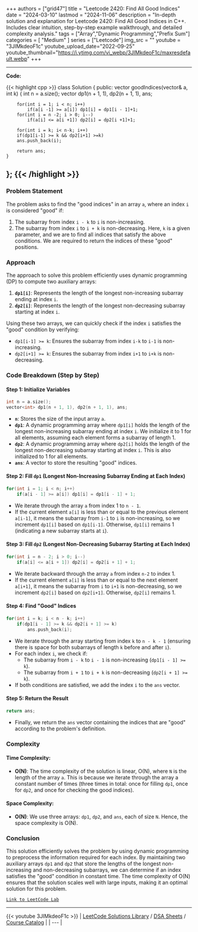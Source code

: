 
+++
authors = ["grid47"]
title = "Leetcode 2420: Find All Good Indices"
date = "2024-03-10"
lastmod = "2024-11-06"
description = "In-depth solution and explanation for Leetcode 2420: Find All Good Indices in C++. Includes clear intuition, step-by-step example walkthrough, and detailed complexity analysis."
tags = ["Array","Dynamic Programming","Prefix Sum"]
categories = [
    "Medium"
]
series = ["Leetcode"]
img_src = ""
youtube = "3JIMkdeoF1c"
youtube_upload_date="2022-09-25"
youtube_thumbnail="https://i.ytimg.com/vi_webp/3JIMkdeoF1c/maxresdefault.webp"
+++



---
**Code:**

{{< highlight cpp >}}
class Solution {
public:
    vector<int> goodIndices(vector<int>& a, int k) {
        int n = a.size();
        vector<int> dp1(n + 1, 1), dp2(n + 1, 1), ans;

        for(int i = 1; i < n; i++)
            if(a[i -1] >= a[i]) dp1[i] = dp1[i - 1]+1;
        for(int i = n -2; i > 0; i--)
            if(a[i] <= a[i +1]) dp2[i] = dp2[i +1]+1;

        for(int i = k; i< n-k; i++)
        if(dp1[i-1] >= k && dp2[i+1] >=k)
        ans.push_back(i);

        return ans;
    }
};
{{< /highlight >}}
---

### Problem Statement

The problem asks to find the "good indices" in an array `a`, where an index `i` is considered "good" if:
1. The subarray from index `i - k` to `i` is non-increasing.
2. The subarray from index `i` to `i + k` is non-decreasing.
Here, `k` is a given parameter, and we are to find all indices that satisfy the above conditions. We are required to return the indices of these "good" positions.

### Approach

The approach to solve this problem efficiently uses dynamic programming (DP) to compute two auxiliary arrays:
1. **`dp1[i]`**: Represents the length of the longest non-increasing subarray ending at index `i`.
2. **`dp2[i]`**: Represents the length of the longest non-decreasing subarray starting at index `i`.

Using these two arrays, we can quickly check if the index `i` satisfies the "good" condition by verifying:
- `dp1[i-1] >= k`: Ensures the subarray from index `i-k` to `i-1` is non-increasing.
- `dp2[i+1] >= k`: Ensures the subarray from index `i+1` to `i+k` is non-decreasing.

### Code Breakdown (Step by Step)

#### Step 1: Initialize Variables

```cpp
int n = a.size();
vector<int> dp1(n + 1, 1), dp2(n + 1, 1), ans;
```

- **`n`**: Stores the size of the input array `a`.
- **`dp1`**: A dynamic programming array where `dp1[i]` holds the length of the longest non-increasing subarray ending at index `i`. We initialize it to 1 for all elements, assuming each element forms a subarray of length 1.
- **`dp2`**: A dynamic programming array where `dp2[i]` holds the length of the longest non-decreasing subarray starting at index `i`. This is also initialized to 1 for all elements.
- **`ans`**: A vector to store the resulting "good" indices.

#### Step 2: Fill `dp1` (Longest Non-Increasing Subarray Ending at Each Index)

```cpp
for(int i = 1; i < n; i++)
    if(a[i - 1] >= a[i]) dp1[i] = dp1[i - 1] + 1;
```

- We iterate through the array `a` from index 1 to `n - 1`.
- If the current element `a[i]` is less than or equal to the previous element `a[i-1]`, it means the subarray from `i-1` to `i` is non-increasing, so we increment `dp1[i]` based on `dp1[i-1]`. Otherwise, `dp1[i]` remains 1 (indicating a new subarray starts at `i`).

#### Step 3: Fill `dp2` (Longest Non-Decreasing Subarray Starting at Each Index)

```cpp
for(int i = n - 2; i > 0; i--)
    if(a[i] <= a[i + 1]) dp2[i] = dp2[i + 1] + 1;
```

- We iterate backward through the array `a` from index `n-2` to index 1.
- If the current element `a[i]` is less than or equal to the next element `a[i+1]`, it means the subarray from `i` to `i+1` is non-decreasing, so we increment `dp2[i]` based on `dp2[i+1]`. Otherwise, `dp2[i]` remains 1.

#### Step 4: Find "Good" Indices

```cpp
for(int i = k; i < n - k; i++)
    if(dp1[i - 1] >= k && dp2[i + 1] >= k)
        ans.push_back(i);
```

- We iterate through the array starting from index `k` to `n - k - 1` (ensuring there is space for both subarrays of length `k` before and after `i`).
- For each index `i`, we check if:
  - The subarray from `i - k` to `i - 1` is non-increasing (`dp1[i - 1] >= k`).
  - The subarray from `i + 1` to `i + k` is non-decreasing (`dp2[i + 1] >= k`).
- If both conditions are satisfied, we add the index `i` to the `ans` vector.

#### Step 5: Return the Result

```cpp
return ans;
```

- Finally, we return the `ans` vector containing the indices that are "good" according to the problem's definition.

### Complexity

#### Time Complexity:
- **O(N)**: The time complexity of the solution is linear, O(N), where `N` is the length of the array `a`. This is because we iterate through the array a constant number of times (three times in total: once for filling `dp1`, once for `dp2`, and once for checking the good indices).

#### Space Complexity:
- **O(N)**: We use three arrays: `dp1`, `dp2`, and `ans`, each of size `N`. Hence, the space complexity is O(N).

### Conclusion

This solution efficiently solves the problem by using dynamic programming to preprocess the information required for each index. By maintaining two auxiliary arrays `dp1` and `dp2` that store the lengths of the longest non-increasing and non-decreasing subarrays, we can determine if an index satisfies the "good" condition in constant time. The time complexity of O(N) ensures that the solution scales well with large inputs, making it an optimal solution for this problem.

[`Link to LeetCode Lab`](https://leetcode.com/problems/find-all-good-indices/description/)

---
{{< youtube 3JIMkdeoF1c >}}
| [LeetCode Solutions Library](https://grid47.xyz/leetcode/) / [DSA Sheets](https://grid47.xyz/sheets/) / [Course Catalog](https://grid47.xyz/courses/) |
| --- |
